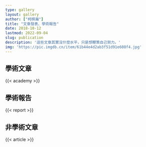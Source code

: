 ```yaml
---
type: gallery
layout: gallery
author: ["柯棋瀚"]
title: "文章發表、學術報告"
date: 2018-10-12
lastmod: 2022-09-04
slug: publication
description: '這些文章其實沒什麼水平，只是想鞭策自己努力。'
img: 'https://pic.imgdb.cn/item/61b44e4d2ab3f51d91e608f4.jpg'
---
```


## 學術文章

{{< academy >}}

## 學術報告

{{< report >}}

## 非學術文章

{{<  article >}}
